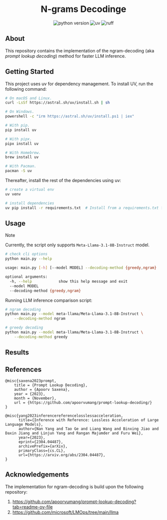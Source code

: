 <h1 align="center">N-grams Decodinge</h1>

<p align="center">
    <img src="https://img.shields.io/badge/python-3.9.10-orange"
         alt="python version">
     <img src="https://img.shields.io/endpoint?url=https://raw.githubusercontent.com/astral-sh/uv/main/assets/badge/v0.json"
          alt="uv">
    <img src="https://img.shields.io/endpoint?url=https://raw.githubusercontent.com/charliermarsh/ruff/main/assets/badge/v1.json"
         alt="ruff">
</p>

## About

This repository contains the implementation of the ngram-decoding (aka *prompt lookup decoding*) method for faster LLM inference.

## Getting Started

This project uses uv for dependency management. To install UV, run the following command:

```bash
# On macOS and Linux.
curl -LsSf https://astral.sh/uv/install.sh | sh

# On Windows.
powershell -c "irm https://astral.sh/uv/install.ps1 | iex"

# With pip.
pip install uv

# With pipx.
pipx install uv

# With Homebrew.
brew install uv

# With Pacman.
pacman -S uv
```

Thereafter, install the rest of the dependencies using uv:

```bash
# create a virtual env
uv venv

# install dependencies
uv pip install -r requirements.txt  # Install from a requirements.txt file.
```

## Usage

> [!NOTE]
>
> Currently, the script only supports `Meta-Llama-3.1-8B-Instruct` model.

```bash
# check cli options
python main.py --help

usage: main.py [-h] [--model MODEL] --decoding-method {greedy,ngram}

optional arguments:
  -h, --help            show this help message and exit
  --model MODEL
  --decoding-method {greedy,ngram}
```

Running LLM inference comparison script:

```bash
# ngram decoding
python main.py --model meta-llama/Meta-Llama-3.1-8B-Instruct \
    --decoding-method ngram

# greedy decoding
python main.py --model meta-llama/Meta-Llama-3.1-8B-Instruct \
    --decoding-method greedy
```

## Results

## References

```
@misc{saxena2023prompt,
    title = {Prompt Lookup Decoding},
    author = {Apoorv Saxena},
    year = {2023},
    month = {November},
    url = {https://github.com/apoorvumang/prompt-lookup-decoding/}
}

@misc{yang2023inferencereferencelosslessacceleration,
      title={Inference with Reference: Lossless Acceleration of Large Language Models}, 
      author={Nan Yang and Tao Ge and Liang Wang and Binxing Jiao and Daxin Jiang and Linjun Yang and Rangan Majumder and Furu Wei},
      year={2023},
      eprint={2304.04487},
      archivePrefix={arXiv},
      primaryClass={cs.CL},
      url={https://arxiv.org/abs/2304.04487}, 
}
```

## Acknowledgements

The implementation for ngram-decoding is build upon the following repository:

1. https://github.com/apoorvumang/prompt-lookup-decoding?tab=readme-ov-file
2. https://github.com/microsoft/LMOps/tree/main/llma